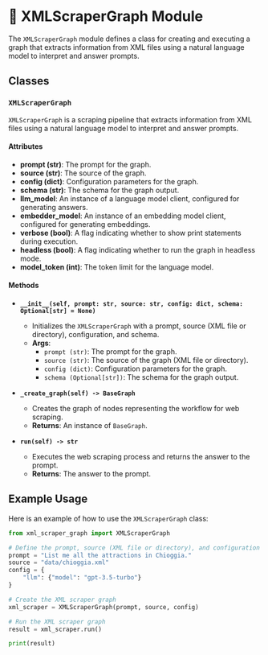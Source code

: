 # 🐰 XMLScraperGraph Module

The `XMLScraperGraph` module defines a class for creating and executing a graph that extracts information from XML files using a natural language model to interpret and answer prompts.

## Classes

### `XMLScraperGraph`

`XMLScraperGraph` is a scraping pipeline that extracts information from XML files using a natural language model to interpret and answer prompts.

#### Attributes

- **prompt (str)**: The prompt for the graph.
- **source (str)**: The source of the graph.
- **config (dict)**: Configuration parameters for the graph.
- **schema (str)**: The schema for the graph output.
- **llm_model**: An instance of a language model client, configured for generating answers.
- **embedder_model**: An instance of an embedding model client, configured for generating embeddings.
- **verbose (bool)**: A flag indicating whether to show print statements during execution.
- **headless (bool)**: A flag indicating whether to run the graph in headless mode.
- **model_token (int)**: The token limit for the language model.

#### Methods

- **`__init__(self, prompt: str, source: str, config: dict, schema: Optional[str] = None)`**
  - Initializes the `XMLScraperGraph` with a prompt, source (XML file or directory), configuration, and schema.
  - **Args**:
    - `prompt (str)`: The prompt for the graph.
    - `source (str)`: The source of the graph (XML file or directory).
    - `config (dict)`: Configuration parameters for the graph.
    - `schema (Optional[str])`: The schema for the graph output.

- **`_create_graph(self) -> BaseGraph`**
  - Creates the graph of nodes representing the workflow for web scraping.
  - **Returns**: An instance of `BaseGraph`.

- **`run(self) -> str`**
  - Executes the web scraping process and returns the answer to the prompt.
  - **Returns**: The answer to the prompt.

## Example Usage

Here is an example of how to use the `XMLScraperGraph` class:

```python
from xml_scraper_graph import XMLScraperGraph

# Define the prompt, source (XML file or directory), and configuration
prompt = "List me all the attractions in Chioggia."
source = "data/chioggia.xml"
config = {
    "llm": {"model": "gpt-3.5-turbo"}
}

# Create the XML scraper graph
xml_scraper = XMLScraperGraph(prompt, source, config)

# Run the XML scraper graph
result = xml_scraper.run()

print(result)
